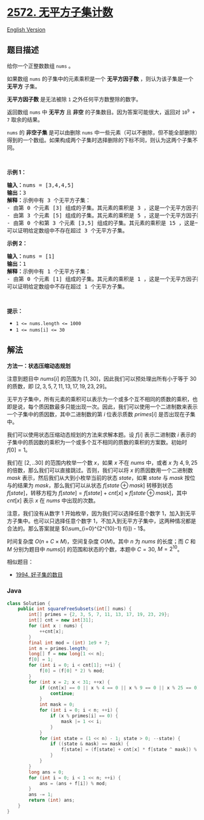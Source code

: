 # [2572. 无平方子集计数](https://leetcode.cn/problems/count-the-number-of-square-free-subsets)

[English Version](/solution/2500-2599/2572.Count%20the%20Number%20of%20Square-Free%20Subsets/README_EN.md)

## 题目描述

<!-- 这里写题目描述 -->

<p>给你一个正整数数组 <code>nums</code> 。</p>

<p>如果数组 <code>nums</code> 的子集中的元素乘积是一个 <strong>无平方因子数</strong> ，则认为该子集是一个 <strong>无平方</strong> 子集。</p>

<p><strong>无平方因子数</strong> 是无法被除 <code>1</code> 之外任何平方数整除的数字。</p>

<p>返回数组 <code>nums</code> 中 <strong>无平方</strong> 且 <strong>非空</strong> 的子集数目。因为答案可能很大，返回对 <code>10<sup>9</sup> + 7</code> 取余的结果。</p>

<p><code>nums</code> 的 <strong>非空子集</strong> 是可以由删除 <code>nums</code> 中一些元素（可以不删除，但不能全部删除）得到的一个数组。如果构成两个子集时选择删除的下标不同，则认为这两个子集不同。</p>

<p>&nbsp;</p>

<p><strong>示例 1：</strong></p>

<pre>
<strong>输入：</strong>nums = [3,4,4,5]
<strong>输出：</strong>3
<strong>解释：</strong>示例中有 3 个无平方子集：
- 由第 0 个元素 [3] 组成的子集。其元素的乘积是 3 ，这是一个无平方因子数。
- 由第 3 个元素 [5] 组成的子集。其元素的乘积是 5 ，这是一个无平方因子数。
- 由第 0 个和第 3 个元素 [3,5] 组成的子集。其元素的乘积是 15 ，这是一个无平方因子数。
可以证明给定数组中不存在超过 3 个无平方子集。</pre>

<p><strong>示例 2：</strong></p>

<pre>
<strong>输入：</strong>nums = [1]
<strong>输出：</strong>1
<strong>解释：</strong>示例中有 1 个无平方子集：
- 由第 0 个元素 [1] 组成的子集。其元素的乘积是 1 ，这是一个无平方因子数。
可以证明给定数组中不存在超过 1 个无平方子集。</pre>

<p>&nbsp;</p>

<p><strong>提示：</strong></p>

<ul>
	<li><code>1 &lt;= nums.length&nbsp;&lt;= 1000</code></li>
	<li><code>1 &lt;= nums[i] &lt;= 30</code></li>
</ul>

## 解法

**方法一：状态压缩动态规划**

注意到题目中 $nums[i]$ 的范围为 $[1, 30]$，因此我们可以预处理出所有小于等于 $30$ 的质数，即 $[2, 3, 5, 7, 11, 13, 17, 19, 23, 29]$。

无平方子集中，所有元素的乘积可以表示为一个或多个互不相同的质数的乘积，也即是说，每个质因数最多只能出现一次。因此，我们可以使用一个二进制数来表示一个子集中的质因数，其中二进制数的第 $i$ 位表示质数 $primes[i]$ 是否出现在子集中。

我们可以使用状态压缩动态规划的方法来求解本题。设 $f[i]$ 表示二进制数 $i$ 表示的子集中的质因数的乘积为一个或多个互不相同的质数的乘积的方案数。初始时 $f[0]=1$。

我们在 $[2,..30]$ 的范围内枚举一个数 $x$，如果 $x$ 不在 $nums$ 中，或者 $x$ 为 $4, 9, 25$ 的倍数，那么我们可以直接跳过。否则，我们可以将 $x$ 的质因数用一个二进制数 $mask$ 表示，然后我们从大到小枚举当前的状态 $state$，如果 $state$ 与 $mask$ 按位与的结果为 $mask$，那么我们可以从状态 $f[state \oplus mask]$ 转移到状态 $f[state]$，转移方程为 $f[state] = f[state] + cnt[x] \times f[state \oplus mask]$，其中 $cnt[x]$ 表示 $x$ 在 $nums$ 中出现的次数。

注意，我们没有从数字 $1$ 开始枚举，因为我们可以选择任意个数字 $1$，加入到无平方子集中。也可以只选择任意个数字 $1$，不加入到无平方子集中，这两种情况都是合法的。那么答案就是 $(\sum_{i=0}^{2^{10}-1} f[i]) - 1$。

时间复杂度 $O(n + C \times M)$，空间复杂度 $O(M)$。其中 $n$ 为 $nums$ 的长度；而 $C$ 和 $M$ 分别为题目中 $nums[i]$ 的范围和状态的个数，本题中 $C=30$, $M=2^{10}$。

相似题目：

-   [1994. 好子集的数目](/solution/1900-1999/1994.The%20Number%20of%20Good%20Subsets/README.md)

### **Java**

```java
class Solution {
    public int squareFreeSubsets(int[] nums) {
        int[] primes = {2, 3, 5, 7, 11, 13, 17, 19, 23, 29};
        int[] cnt = new int[31];
        for (int x : nums) {
            ++cnt[x];
        }
        final int mod = (int) 1e9 + 7;
        int n = primes.length;
        long[] f = new long[1 << n];
        f[0] = 1;
        for (int i = 0; i < cnt[1]; ++i) {
            f[0] = (f[0] * 2) % mod;
        }
        for (int x = 2; x < 31; ++x) {
            if (cnt[x] == 0 || x % 4 == 0 || x % 9 == 0 || x % 25 == 0) {
                continue;
            }
            int mask = 0;
            for (int i = 0; i < n; ++i) {
                if (x % primes[i] == 0) {
                    mask |= 1 << i;
                }
            }
            for (int state = (1 << n) - 1; state > 0; --state) {
                if ((state & mask) == mask) {
                    f[state] = (f[state] + cnt[x] * f[state ^ mask]) % mod;
                }
            }
        }
        long ans = 0;
        for (int i = 0; i < 1 << n; ++i) {
            ans = (ans + f[i]) % mod;
        }
        ans -= 1;
        return (int) ans;
    }
}
```

